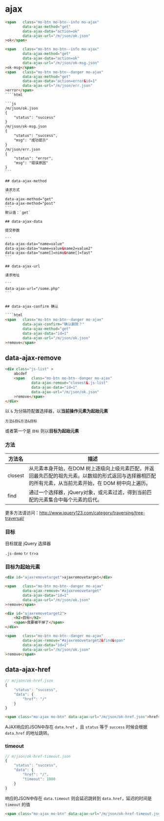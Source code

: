 # ajax


````html
<span   class="mo-btn mo-btn--info mo-ajax"
        data-ajax-method="get"
        data-ajax-data="action=ok"
        data-ajax-url="/m/json/ok.json"
>ok</span>

<span   class="mo-btn mo-btn--info mo-ajax"
        data-ajax-method="get"
        data-ajax-data="action=ok"
        data-ajax-url="/m/json/ok-msg.json"
>ok-msg</span>
<span   class="mo-btn mo-btn--danger mo-ajax"
        data-ajax-method="get"
        data-ajax-data="action=error&id=1"
        data-ajax-url="/m/json/err.json"
>error</span>
````html

```js
/m/json/ok.json
{
    "status": "success"
}
/m/json/ok-msg.json
{
    "status": "success",
    "msg": "成功提示"
}
/m/json/err.json
{
    "status": "error",
    "msg": "错误原因"
}
```

## data-ajax-method

请求方式
```
data-ajax-method="get"
data-ajax-method="post"
```
默认值：`get`

## data-ajax-data

提交参数

```
data-ajax-data="name=value"
data-ajax-data="name=value&name2=value2"
data-ajax-data="name[]=nimo&name[]=fast"
```

## data-ajax-url

请求地址

```
data-ajax-url="/some.php"
```


## data-ajax-confirm 确认

````html
<span   class="mo-btn mo-btn--danger mo-ajax"
        data-ajax-confirm="确认删除？"
        data-ajax-method="get"
        data-ajax-data="id=1"  
        data-ajax-url="/m/json/ok.json"
>remove</span>
````

## data-ajax-remove


````html
<div class="js-list" >
    abcdef
    <span   class="mo-btn mo-btn--danger mo-ajax"
            data-ajax-remove="closest&.js-list"
            data-ajax-data="id=1"  
            data-ajax-url="/m/json/ok.json"
    >remove</span>
</div>
````

以 `&` 为分隔符配置选择器，以**当前操作元素为起始元素**

`方法&目&方法&目标`

或者第一个是 `目标` 则以**目标为起始元素**

### 方法

| 方法名 | 描述 |
|-------|-----|
| closest | 从元素本身开始，在DOM 树上逐级向上级元素匹配，并返回最先匹配的祖先元素。以数组的形式返回与选择器相匹配的所有元素，从当前元素开始，在 DOM 树中向上遍历。 |
| find | 通过一个选择器，jQuery对象，或元素过滤，得到当前匹配的元素集合中每个元素的后代。 |

更多方法请访问：http://www.jquery123.com/category/traversing/tree-traversal/

### 目标

目标就是 jQuery 选择器

`.js-demo` `tr` `tr>a`


### 目标为起始元素

````html
<div id="ajaxremovetarget">ajaxremovetarget</div>

<span   class="mo-btn mo-btn--danger mo-ajax"
        data-ajax-remove="#ajaxremovetarget"
        data-ajax-data="id=1"  
        data-ajax-url="/m/json/ok.json"
>remove</span>
````

````html
<div id="ajaxremovetarget2">
    <h2>目标</h2>
    <span>我要被干掉了</span>
</div>

<span   class="mo-btn mo-btn--danger mo-ajax"
        data-ajax-remove="#ajaxremovetarget2&find&span"
        data-ajax-data="id=1"  
        data-ajax-url="/m/json/ok.json"
>remove</span>
````

## data-ajax-href

```js
// m/json/ok-href.json
{
    "status": "success",
    "data": {
        "href": "/"
    }
}
```

````html
<span class="mo-ajax mo-btn" data-ajax-url="/m/json/ok-href.json">href</span>
````

AJAX响应的JSON中存在 `data.href` ，且 `status` 等于 `success` 时候会根据 `data.href` 的地址跳转。


### timeout

```js
// m/json/ok-href-timeout.json
{
    "status": "success",
    "data": {
        "href": "/",
        "timeout": 1000
    }
}
```

响应的JSON中存在 `data.timeout` 则会延迟跳转到 `data.href`，延迟的时间是 `timeout` 的值

````html
<span class="mo-ajax mo-btn" data-ajax-url="/m/json/ok-href-timeout.json">timeout</span>
````
